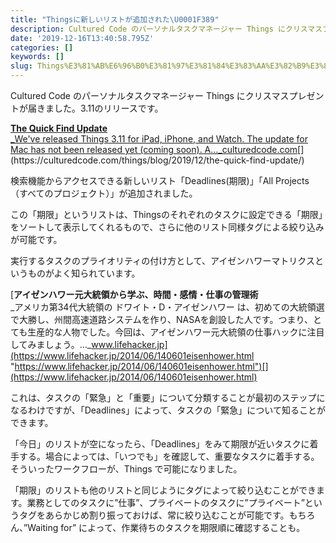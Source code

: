 ```yaml
---
title: "Thingsに新しいリストが追加された\U0001F389"
description: Cultured Code のパーソナルタスクマネージャー Things にクリスマスプレゼントが届きました。3.11のリリースです。
date: '2019-12-16T13:40:58.795Z'
categories: []
keywords: []
slug: Things%E3%81%AB%E6%96%B0%E3%81%97%E3%81%84%E3%83%AA%E3%82%B9%E3%83%88%E3%81%8C%E8%BF%BD%E5%8A%A0%E3%81%95%E3%82%8C%E3%81%9F%F0%9F%8E%89
---
```

Cultured Code のパーソナルタスクマネージャー Things にクリスマスプレゼントが届きました。3.11のリリースです。

[**The Quick Find Update**  
_We've released Things 3.11 for iPad, iPhone, and Watch. The update for Mac has not been released yet (coming soon). A…_culturedcode.com](https://culturedcode.com/things/blog/2019/12/the-quick-find-update/ "https://culturedcode.com/things/blog/2019/12/the-quick-find-update/")[](https://culturedcode.com/things/blog/2019/12/the-quick-find-update/)

検索機能からアクセスできる新しいリスト「Deadlines(期限)」「All Projects（すべてのプロジェクト）」が追加されました。

この「期限」というリストは、Thingsのそれぞれのタスクに設定できる「期限」をソートして表示してくれるもので、さらに他のリスト同様タグによる絞り込みが可能です。

実行するタスクのプライオリティの付け方として、アイゼンハワーマトリクスというものがよく知られています。

[**アイゼンハワー元大統領から学ぶ、時間・感情・仕事の管理術**  
_アメリカ第34代大統領の ドワイト・D・アイゼンハワー は、初めての大統領選で大勝し、州間高速道路システムを作り、NASAを創設した人です。つまり、とても生産的な人物でした。今回は、アイゼンハワー元大統領の仕事ハックに注目してみましょう。…_www.lifehacker.jp](https://www.lifehacker.jp/2014/06/140601eisenhower.html "https://www.lifehacker.jp/2014/06/140601eisenhower.html")[](https://www.lifehacker.jp/2014/06/140601eisenhower.html)

これは、タスクの「緊急」と「重要」について分類することが最初のステップになるわけですが、「Deadlines」によって、タスクの「緊急」について知ることができます。

「今日」のリストが空になったら、「Deadlines」をみて期限が近いタスクに着手する。場合によっては、「いつでも」を確認して、重要なタスクに着手する。そういったワークフローが、Things で可能になりました。

「期限」のリストも他のリストと同じようにタグによって絞り込むことができます。業務としてのタスクに”仕事”、プライベートのタスクに”プライベート”というタグをあらかじめ割り振っておけば、常に絞り込むことが可能です。もちろん、”Waiting for” によって、作業待ちのタスクを期限順に確認することも。
